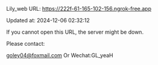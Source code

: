 Lily_web URL: https://222f-61-165-102-156.ngrok-free.app

Updated at: 2024-12-06 02:32:12

If you cannot open this URL, the server might be down.

Please contact: 

goley04@foxmail.com Or Wechat:GL_yeaH